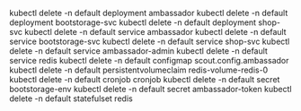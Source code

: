 kubectl delete -n default deployment ambassador
kubectl delete -n default deployment bootstorage-svc
kubectl delete -n default deployment shop-svc
kubectl delete -n default service ambassador
kubectl delete -n default service bootstorage-svc
kubectl delete -n default service shop-svc
kubectl delete -n default service ambassador-admin
kubectl delete -n default service redis
kubectl delete -n default configmap scout.config.ambassador
kubectl delete -n default persistentvolumeclaim redis-volume-redis-0
kubectl delete -n default cronjob cronjob
kubectl delete -n default secret bootstorage-env
kubectl delete -n default secret ambassador-token
kubectl delete -n default statefulset redis